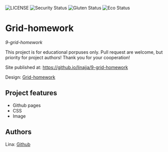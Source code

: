 ![LICENSE](https://img.shields.io/badge/license-MIT-blue.svg?style=flat-square)
![Security Status](https://img.shields.io/security-headers?label=Security&url=https%3A%2F%2Fgithub.com&style=flat-square)
![Gluten Status](https://img.shields.io/badge/Gluten-Free-green.svg)
![Eco Status](https://img.shields.io/badge/ECO-Friendly-green.svg)

# Grid-homework

_9-grid-homework_

This project is for educational porpuses only. Pull request are welcome, but priority for project authors! Thank you for your cooperation!

Site published at: https://github.io/linajja/9-grid-homework

Design: [Grid-homework](https://discord.com/channels/571393319201144843/912397085523988480)

## Project features

- Github pages 
- CSS
- Image

## Authors

Lina: [Github](https://github.com/linajja)